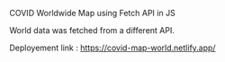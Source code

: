 COVID Worldwide Map using Fetch API in JS

World data was fetched from a different API.

Deployement link : https://covid-map-world.netlify.app/
